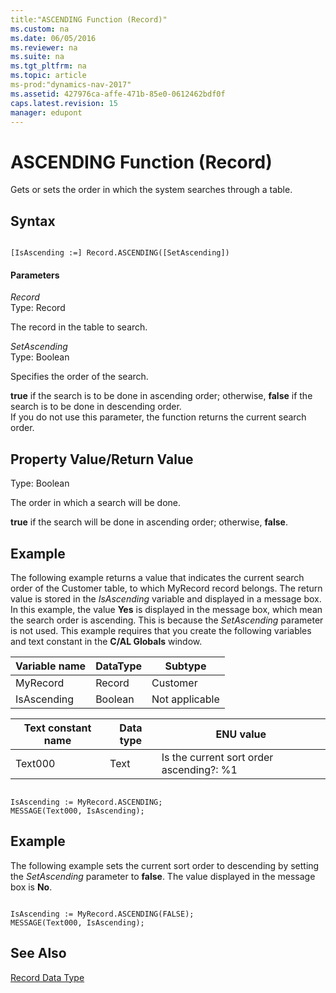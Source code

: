```yaml
---
title:"ASCENDING Function (Record)"
ms.custom: na
ms.date: 06/05/2016
ms.reviewer: na
ms.suite: na
ms.tgt_pltfrm: na
ms.topic: article
ms-prod:"dynamics-nav-2017"
ms.assetid: 427976ca-affe-471b-85e0-0612462bdf0f
caps.latest.revision: 15
manager: edupont
---
```

# ASCENDING Function (Record)
Gets or sets the order in which the system searches through a table.  
  
## Syntax  
  
```  
  
[IsAscending :=] Record.ASCENDING([SetAscending])  
```  
  
#### Parameters  
 *Record*  
 Type: Record  
  
 The record in the table to search.  
  
 *SetAscending*  
 Type: Boolean  
  
 Specifies the order of the search.  
  
 **true** if the search is to be done in ascending order; otherwise, **false** if the search is to be done in descending order.   
If you do not use this parameter, the function returns the current search order.  
  
## Property Value\/Return Value  
 Type: Boolean  
  
 The order in which a search will be done.  
  
 **true** if the search will be done in ascending order; otherwise, **false**.  
  
## Example  
 The following example returns a value that indicates the current search order of the Customer table, to which MyRecord record belongs. The return value is stored in the *IsAscending* variable and displayed in a message box. In this example, the value **Yes** is displayed in the message box, which mean the search order is ascending. This is because the *SetAscending* parameter is not used. This example requires that you create the following variables and text constant in the **C\/AL Globals** window.  
  
|Variable name|DataType|Subtype|  
|-------------------|--------------|-------------|  
|MyRecord|Record|Customer|  
|IsAscending|Boolean|Not applicable|  
  
|Text constant name|Data type|ENU value|  
|------------------------|---------------|---------------|  
|Text000|Text|Is the current sort order ascending?:  %1|  
  
```  
  
IsAscending := MyRecord.ASCENDING;  
MESSAGE(Text000, IsAscending);  
```  
  
## Example  
 The following example sets the current sort order to descending by setting the *SetAscending* parameter to **false**. The value displayed in the message box is **No**.  
  
```  
  
IsAscending := MyRecord.ASCENDING(FALSE);  
MESSAGE(Text000, IsAscending);  
```  
  
## See Also  
 [Record Data Type](Record-Data-Type.md)